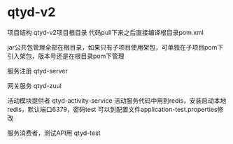 # qtyd-v2

项目结构
qtyd-v2项目根目录
代码pull下来之后直接编译根目录pom.xml


jar公共包管理全部在根目录，如果只有子项目使用架包，可单独在子项目pom下引入架包，版本号还是在根目录pom下管理


服务注册
qtyd-server


网关服务
qtyd-zuul


活动模块提供者
qtyd-activity-service
活动服务代码中用到redis，安装启动本地redis，默认端口6379，密码test
可以到配置文件application-test.properties修改



服务消费者，测试API用
qtyd-test






